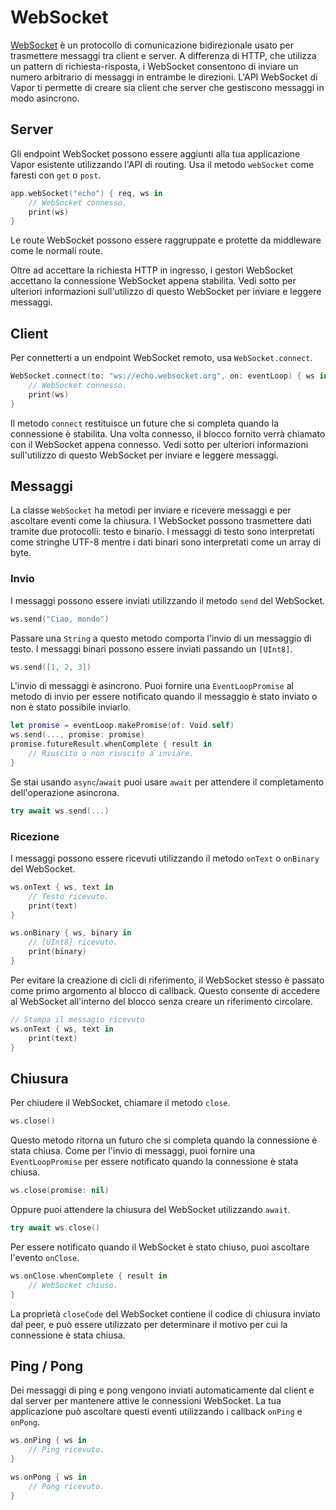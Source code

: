 # WebSocket

[WebSocket](https://it.wikipedia.org/wiki/WebSocket) è un protocollo di comunicazione bidirezionale usato per trasmettere messaggi tra client e server. A differenza di HTTP, che utilizza un pattern di richiesta-risposta, i WebSocket consentono di inviare un numero arbitrario di messaggi in entrambe le direzioni. L'API WebSocket di Vapor ti permette di creare sia client che server che gestiscono messaggi in modo asincrono.

## Server

Gli endpoint WebSocket possono essere aggiunti alla tua applicazione Vapor esistente utilizzando l'API di routing. Usa il metodo `webSocket` come faresti con `get` o `post`.

```swift
app.webSocket("echo") { req, ws in
    // WebSocket connesso.
    print(ws)
}
```

Le route WebSocket possono essere raggruppate e protette da middleware come le normali route.

Oltre ad accettare la richiesta HTTP in ingresso, i gestori WebSocket accettano la connessione WebSocket appena stabilita. Vedi sotto per ulteriori informazioni sull'utilizzo di questo WebSocket per inviare e leggere messaggi.

## Client

Per connetterti a un endpoint WebSocket remoto, usa `WebSocket.connect`.

```swift
WebSocket.connect(to: "ws://echo.websocket.org", on: eventLoop) { ws in
    // WebSocket connesso.
    print(ws)
}
```

Il metodo `connect` restituisce un future che si completa quando la connessione è stabilita. Una volta connesso, il blocco fornito verrà chiamato con il WebSocket appena connesso. Vedi sotto per ulteriori informazioni sull'utilizzo di questo WebSocket per inviare e leggere messaggi.

## Messaggi

La classe `WebSocket` ha metodi per inviare e ricevere messaggi e per ascoltare eventi come la chiusura. I WebSocket possono trasmettere dati tramite due protocolli: testo e binario. I messaggi di testo sono interpretati come stringhe UTF-8 mentre i dati binari sono interpretati come un array di byte.

### Invio

I messaggi possono essere inviati utilizzando il metodo `send` del WebSocket.

```swift
ws.send("Ciao, mondo")
```

Passare una `String` a questo metodo comporta l'invio di un messaggio di testo. I messaggi binari possono essere inviati passando un `[UInt8]`.

```swift
ws.send([1, 2, 3])
```

L'invio di messaggi è asincrono. Puoi fornire una `EventLoopPromise` al metodo di invio per essere notificato quando il messaggio è stato inviato o non è stato possibile inviarlo.

```swift
let promise = eventLoop.makePromise(of: Void.self)
ws.send(..., promise: promise)
promise.futureResult.whenComplete { result in
    // Riuscito o non riuscito a inviare.
}
```

Se stai usando `async`/`await` puoi usare `await` per attendere il completamento dell'operazione asincrona.

```swift
try await ws.send(...)
```

### Ricezione

I messaggi possono essere ricevuti utilizzando il metodo `onText` o `onBinary` del WebSocket.

```swift
ws.onText { ws, text in
    // Testo ricevuto.
    print(text)
}

ws.onBinary { ws, binary in
    // [UInt8] ricevuto.
    print(binary)
}
```

Per evitare la creazione di cicli di riferimento, il WebSocket stesso è passato come primo argomento al blocco di callback. Questo consente di accedere al WebSocket all'interno del blocco senza creare un riferimento circolare.

```swift
// Stampa il messagio ricevuto
ws.onText { ws, text in
    print(text)
}
```

## Chiusura

Per chiudere il WebSocket, chiamare il metodo `close`.

```swift
ws.close()
```

Questo metodo ritorna un futuro che si completa quando la connessione è stata chiusa. Come per l'invio di messaggi, puoi fornire una `EventLoopPromise` per essere notificato quando la connessione è stata chiusa.

```swift
ws.close(promise: nil)
```

Oppure puoi attendere la chiusura del WebSocket utilizzando `await`.

```swift
try await ws.close()
```

Per essere notificato quando il WebSocket è stato chiuso, puoi ascoltare l'evento `onClose`.

```swift
ws.onClose.whenComplete { result in
    // WebSocket chiuso.
}
```

La proprietà `closeCode` del WebSocket contiene il codice di chiusura inviato dal peer, e può essere utilizzato per determinare il motivo per cui la connessione è stata chiusa.

## Ping / Pong

Dei messaggi di ping e pong vengono inviati automaticamente dal client e dal server per mantenere attive le connessioni WebSocket. La tua applicazione può ascoltare questi eventi utilizzando i callback `onPing` e `onPong`.

```swift
ws.onPing { ws in 
    // Ping ricevuto.
}

ws.onPong { ws in
    // Pong ricevuto.
}
```
